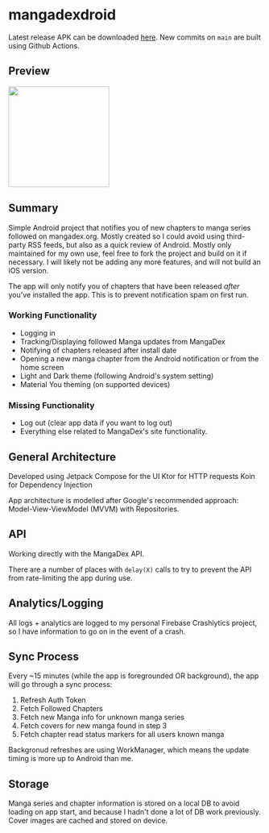# mangadexdroid

Latest release APK can be downloaded [here](https://github.com/communistWatermelon/mangadexdroid/releases). 
New commits on `main` are built using Github Actions.

## Preview

<img src="https://user-images.githubusercontent.com/3271813/198726818-79539afe-564a-4d87-8ecd-116853d9481a.png" width="200">


## Summary
Simple Android project that notifies you of new chapters to manga series followed on mangadex.org. Mostly created so I could avoid using third-party RSS feeds, but also as a quick review of Android.
Mostly only maintained for my own use, feel free to fork the project and build on it if necessary. I will likely not be adding any more features, and will not build an iOS version.

The app will only notify you of chapters that have been released *after* you've installed the app. This is to prevent notification spam on first run.

### Working Functionality
- Logging in
- Tracking/Displaying followed Manga updates from MangaDex
- Notifying of chapters released after install date
- Opening a new manga chapter from the Android notification or from the home screen
- Light and Dark theme (following Android's system setting)
- Material You theming (on supported devices)

### Missing Functionality
- Log out (clear app data if you want to log out)
- Everything else related to MangaDex's site functionality.


## General Architecture
Developed using Jetpack Compose for the UI
Ktor for HTTP requests
Koin for Dependency Injection

App architecture is modelled after Google's recommended approach: Model-View-ViewModel (MVVM) with Repositories.


## API
Working directly with the MangaDex API. 

There are a number of places with `delay(X)` calls to try to prevent the API from rate-limiting the app during use.


## Analytics/Logging

All logs + analytics are logged to my personal Firebase Crashlytics project, so I have information to go on in the event of a crash. 


## Sync Process

Every ~15 minutes (while the app is foregrounded OR background), the app will go through a sync process:
1. Refresh Auth Token
2. Fetch Followed Chapters
3. Fetch new Manga info for unknown manga series
4. Fetch covers for new manga found in step 3
5. Fetch chapter read status markers for all users known manga

Backgronud refreshes are using WorkManager, which means the update timing is more up to Android than me.


## Storage

Manga series and chapter information is stored on a local DB to avoid loading on app start, and because I hadn't done a lot of DB work previously.
Cover images are cached and stored on device.
